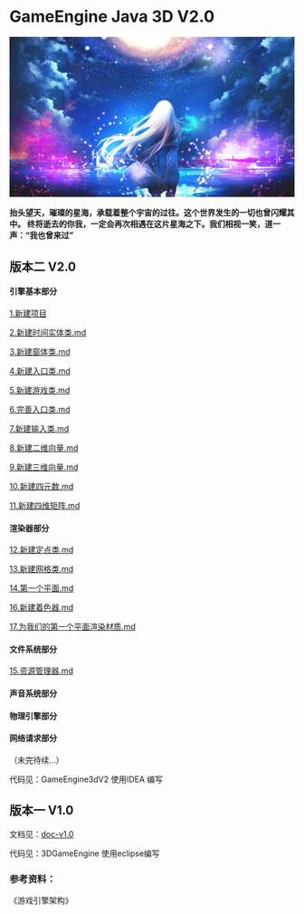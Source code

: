 # GameEngine Java 3D V2.0

![doc-v1.0](./pic/0.jpg)

**抬头望天，璀璨的星海，承载着整个宇宙的过往。这个世界发生的一切也曾闪耀其中。
终将逝去的你我，一定会再次相遇在这片星海之下。我们相视一笑，道一声：“我也曾来过”**


## 版本二 V2.0

#### 引擎基本部分

[1.新建项目](./doc/基本架构/1.新建项目.md)

[2.新建时间实体类.md](./doc/基本架构/2.新建时间实体类.md)

[3.新建窗体类.md](./doc/基本架构/3.新建窗体类.md)

[4.新建入口类.md](./doc/基本架构/4.新建入口类.md)

[5.新建游戏类.md](./doc/基本架构/5.新建游戏类.md)

[6.完善入口类.md](./doc/基本架构/6.完善入口类.md)

[7.新建输入类.md](./doc/基本架构/7.新建输入类.md)

[8.新建二维向量.md](./doc/基本架构/8.新建二维向量.md)

[9.新建三维向量.md](./doc/基本架构/9.新建三维向量.md)

[10.新建四元数.md](./doc/基本架构/10.新建四元数.md)

[11.新建四维矩阵.md](./doc/基本架构/11.新建四维矩阵.md)

#### 渲染器部分

[12.新建定点类.md](./doc/渲染器/12.新建定点类.md)

[13.新建网格类.md](./doc/渲染器/13.新建网格类.md)

[14.第一个平面.md](./doc/渲染器/14.第一个平面.md)

[16.新建着色器.md](./doc/渲染器/16.新建着色器.md)

[17.为我们的第一个平面渲染材质.md](./doc/渲染器/17.为我们的第一个平面渲染材质.md)


#### 文件系统部分

[15.资源管理器.md](./doc/文件系统/15.资源管理器.md)

#### 声音系统部分


#### 物理引擎部分


#### 网络请求部分

（未完待续...）

代码见：GameEngine3dV2 使用IDEA 编写


## 版本一 V1.0

文档见：[doc-v1.0](./版本一.md)

代码见：3DGameEngine 使用eclipse编写


### 参考资料：

《游戏引擎架构》 
